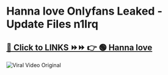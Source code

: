 
 # Hanna love Onlyfans Leaked - Update Files n1lrq

## <h2><a href="https://clipsfans.com/Hanna_love&ref=git">🔗 Click to LINKS ⏩⏩ 👉 🟢 Hanna love </a></h2>

<a href="https://clipsfans.com/Hanna_love&ref=git" rel="nofollow" data-target="animated-image.originalLink"><img src="https://i.ibb.co.com/xMMVF88/686577567.gif" alt="Viral Video Original" style="max-width: 100%; display: inline-block;" data-target="animated-image.originalImage"></a>

